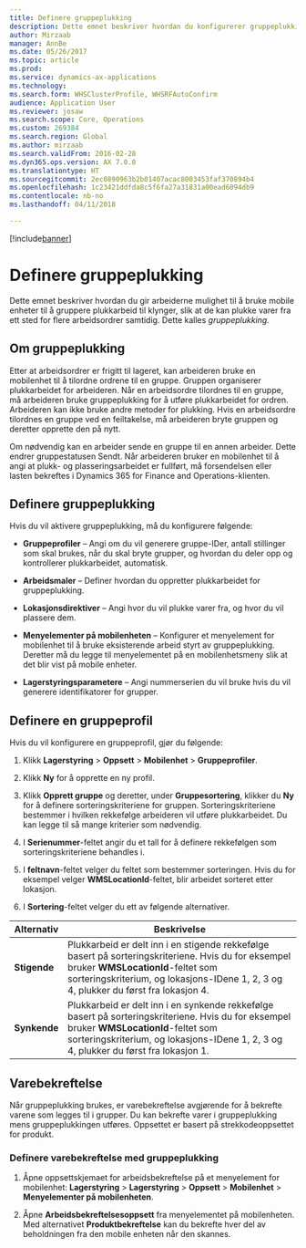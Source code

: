 ```yaml
---
title: Definere gruppeplukking
description: Dette emnet beskriver hvordan du konfigurerer gruppeplukking og hvordan du bruker varebekreftelse med gruppeplukking.
author: Mirzaab
manager: AnnBe
ms.date: 05/26/2017
ms.topic: article
ms.prod: 
ms.service: dynamics-ax-applications
ms.technology: 
ms.search.form: WHSClusterProfile, WHSRFAutoConfirm
audience: Application User
ms.reviewer: josaw
ms.search.scope: Core, Operations
ms.custom: 269384
ms.search.region: Global
ms.author: mirzaab
ms.search.validFrom: 2016-02-28
ms.dyn365.ops.version: AX 7.0.0
ms.translationtype: HT
ms.sourcegitcommit: 2ec0890963b2b01407acac8003453faf370894b4
ms.openlocfilehash: 1c23421ddfda8c5f6fa27a31831a00ead6094db9
ms.contentlocale: nb-no
ms.lasthandoff: 04/11/2018

---
```


[!include[banner](../includes/banner.md)]

# <a name="set-up-cluster-picking"></a>Definere gruppeplukking

Dette emnet beskriver hvordan du gir arbeiderne mulighet til å bruke mobile enheter til å gruppere plukkarbeid til klynger, slik at de kan plukke varer fra ett sted for flere arbeidsordrer samtidig. Dette kalles *gruppeplukking*.

## <a name="about-cluster-picking"></a>Om gruppeplukking

Etter at arbeidsordrer er frigitt til lageret, kan arbeideren bruke en mobilenhet til å tilordne ordrene til en gruppe. Gruppen organiserer plukkarbeidet for arbeideren. Når en arbeidsordre tilordnes til en gruppe, må arbeideren bruke gruppeplukking for å utføre plukkarbeidet for ordren. Arbeideren kan ikke bruke andre metoder for plukking. Hvis en arbeidsordre tilordnes en gruppe ved en feiltakelse, må arbeideren bryte gruppen og deretter opprette den på nytt.

Om nødvendig kan en arbeider sende en gruppe til en annen arbeider. Dette endrer gruppestatusen Sendt. Når arbeideren bruker en mobilenhet til å angi at plukk- og plasseringsarbeidet er fullført, må forsendelsen eller lasten bekreftes i Dynamics 365 for Finance and Operations-klienten.

## <a name="set-up-cluster-picking"></a>Definere gruppeplukking

Hvis du vil aktivere gruppeplukking, må du konfigurere følgende:

-   **Gruppeprofiler** – Angi om du vil generere gruppe-IDer, antall stillinger som skal brukes, når du skal bryte grupper, og hvordan du deler opp og kontrollerer plukkarbeidet, automatisk.

-   **Arbeidsmaler** – Definer hvordan du oppretter plukkarbeidet for gruppeplukking.

-   **Lokasjonsdirektiver** – Angi hvor du vil plukke varer fra, og hvor du vil plassere dem.

-   **Menyelementer på mobilenheten** – Konfigurer et menyelement for mobilenhet til å bruke eksisterende arbeid styrt av gruppeplukking. Deretter må du legge til menyelementet på en mobilenhetsmeny slik at det blir vist på mobile enheter.

-   **Lagerstyringsparametere** – Angi nummerserien du vil bruke hvis du vil generere identifikatorer for grupper.

## <a name="set-up-a-cluster-profile"></a>Definere en gruppeprofil

Hvis du vil konfigurere en gruppeprofil, gjør du følgende:

1.  Klikk **Lagerstyring** \> **Oppsett** \> **Mobilenhet** \> **Gruppeprofiler**.

2.  Klikk **Ny** for å opprette en ny profil.

3.  Klikk **Opprett gruppe** og deretter, under **Gruppesortering**, klikker du **Ny** for å definere sorteringskriteriene for gruppen. Sorteringskriteriene bestemmer i hvilken rekkefølge arbeideren vil utføre plukkarbeidet. Du kan legge til så mange kriterier som nødvendig.

4.  I **Serienummer**-feltet angir du et tall for å definere rekkefølgen som sorteringskriteriene behandles i.

5.  I **feltnavn**-feltet velger du feltet som bestemmer sorteringen. Hvis du for eksempel velger **WMSLocationId**-feltet, blir arbeidet sorteret etter lokasjon.

6.  I **Sortering**-feltet velger du ett av følgende alternativer.

| **Alternativ**     | **Beskrivelse**                                                                                                                                                                                                                    |
|----------------|------------------------------------------------------------------------------------------------------------------------------------------------------------------------------------------------------------------------------------|
| **Stigende**  | Plukkarbeid er delt inn i en stigende rekkefølge basert på sorteringskriteriene. Hvis du for eksempel bruker **WMSLocationId**-feltet som sorteringskriterium, og lokasjons-IDene 1, 2, 3 og 4, plukker du først fra lokasjon 4. |
| **Synkende** | Plukkarbeid er delt inn i en synkende rekkefølge basert på sorteringskriteriene. Hvis du for eksempel bruker **WMSLocationId**-feltet som sorteringskriterium, og lokasjons-IDene 1, 2, 3 og 4, plukker du først fra lokasjon 1. |

## <a name="item-confirmation"></a>Varebekreftelse

Når gruppeplukking brukes, er varebekreftelse avgjørende for å bekrefte varene som legges til i grupper. Du kan bekrefte varer i gruppeplukking mens gruppeplukkingen utføres. Oppsettet er basert på strekkodeoppsettet for produkt.

### <a name="set-up-item-verification-with-cluster-picking"></a>Definere varebekreftelse med gruppeplukking

1.  Åpne oppsettskjemaet for arbeidsbekreftelse på et menyelement for mobilenhet: **Lagerstyring** \> **Lagerstyring** \> **Oppsett** \> **Mobilenhet** \> **Menyelementer på mobilenheten**.

2.  Åpne **Arbeidsbekreftelsesoppsett** fra menyelementet på mobilenheten. Med alternativet **Produktbekreftelse** kan du bekrefte hver del av beholdningen fra den mobile enheten når den skannes.


